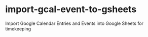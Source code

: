 # import-gcal-event-to-gsheets
Import Google Calendar Entries and Events into Google Sheets for timekeeping
